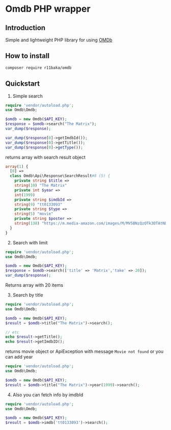 # Omdb PHP wrapper

## Introduction

Simple and lightweight PHP library for using [OMDb](http://www.omdbapi.com/)

## How to install

```bash
composer require r11baka/omdb
```

## Quickstart

1. Simple search

```php
require 'vendor/autoload.php';
use Omdb\Omdb;

$omdb = new Omdb($API_KEY);
$response = $omdb->search("The Matrix");
var_dump($response);

var_dump($response[0]->getImdbId());
var_dump($response[0]->getTitle());
var_dump($response[0]->getType());
```

returns array with search result object

```php
array(1) {
  [0] =>
  class Omdb\Api\Response\SearchResult#8 (5) {
    private string $title =>
    string(10) "The Matrix"
    private int $year =>
    int(1999)
    private string $imdbId =>
    string(9) "tt0133093"
    private string $type =>
    string(5) "movie"
    private string $poster =>
    string(138) "https://m.media-amazon.com/images/M/MV5BNzQzOTk3OTAtNDQ0Zi00ZTVkLWI0MTEtMDllZjNkYzNjNTc4L2ltYWdlXkEyXkFqcGdeQXVyNjU0OTQ0OTY@._V1_SX300.jpg"
  }
}
```

2. Search with limit

```php
require 'vendor/autoload.php';
use Omdb\Omdb;

$omdb = new Omdb($API_KEY);
$response = $omdb->search(['title' => 'Matrix','take' => 20]);
var_dump($response);
```

Returns array with 20 items

3. Search by title

```php
require 'vendor/autoload.php';
use Omdb\Omdb;

$omdb = new Omdb($API_KEY);
$result = $omdb->title("The Matrix")->search();

// etc
echo $result->getTitle();
echo $result->getImdbID();
```

returns movie object or ApiException with message  `Movie not found`
or you can add year

```php
require 'vendor/autoload.php';
use Omdb\Omdb;

$omdb = new Omdb($API_KEY);
$result = $omdb->title("The Matrix")->year(1999)->search();
```

4. Also you can fetch info by imdbId

```php
require 'vendor/autoload.php';
use Omdb\Omdb;

$omdb = new Omdb($API_KEY);
$result = $omdb->imdb('tt0133093')->search();
```
